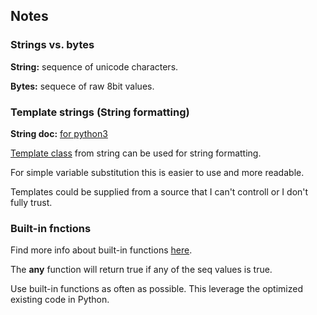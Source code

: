 ## Notes

### Strings vs. bytes

**String:** sequence of unicode characters.  

**Bytes:** sequece of raw 8bit values.

### Template strings (String formatting)

**String doc:** [for python3](https://docs.python.org/3/library/string.html) 

[Template class](https://docs.python.org/3/library/string.html#template-strings) from string can be used for string formatting.

For simple variable substitution this is easier to use and more readable.

Templates could be supplied from a source that I can't controll or I don't fully trust.

### Built-in fnctions

Find more info about built-in functions [here](https://docs.python.org/3/library/functions.html).

The **any** function will return true if any of the seq values is true.

Use built-in functions as often as possible. This leverage the optimized existing code in Python.
